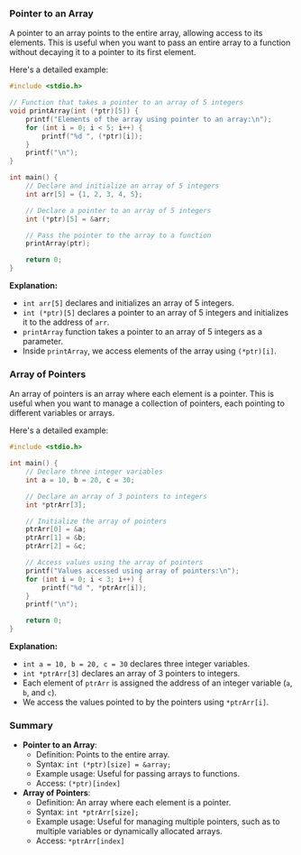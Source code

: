 

### Pointer to an Array

A pointer to an array points to the entire array, allowing access to its elements. This is useful when you want to pass an entire array to a function without decaying it to a pointer to its first element.

Here's a detailed example:

```c
#include <stdio.h>

// Function that takes a pointer to an array of 5 integers
void printArray(int (*ptr)[5]) {
    printf("Elements of the array using pointer to an array:\n");
    for (int i = 0; i < 5; i++) {
        printf("%d ", (*ptr)[i]);
    }
    printf("\n");
}

int main() {
    // Declare and initialize an array of 5 integers
    int arr[5] = {1, 2, 3, 4, 5};

    // Declare a pointer to an array of 5 integers
    int (*ptr)[5] = &arr;

    // Pass the pointer to the array to a function
    printArray(ptr);

    return 0;
}
```

**Explanation:**
- `int arr[5]` declares and initializes an array of 5 integers.
- `int (*ptr)[5]` declares a pointer to an array of 5 integers and initializes it to the address of `arr`.
- `printArray` function takes a pointer to an array of 5 integers as a parameter.
- Inside `printArray`, we access elements of the array using `(*ptr)[i]`.

### Array of Pointers

An array of pointers is an array where each element is a pointer. This is useful when you want to manage a collection of pointers, each pointing to different variables or arrays.

Here's a detailed example:

```c
#include <stdio.h>

int main() {
    // Declare three integer variables
    int a = 10, b = 20, c = 30;

    // Declare an array of 3 pointers to integers
    int *ptrArr[3];

    // Initialize the array of pointers
    ptrArr[0] = &a;
    ptrArr[1] = &b;
    ptrArr[2] = &c;

    // Access values using the array of pointers
    printf("Values accessed using array of pointers:\n");
    for (int i = 0; i < 3; i++) {
        printf("%d ", *ptrArr[i]);
    }
    printf("\n");

    return 0;
}
```

**Explanation:**
- `int a = 10, b = 20, c = 30` declares three integer variables.
- `int *ptrArr[3]` declares an array of 3 pointers to integers.
- Each element of `ptrArr` is assigned the address of an integer variable (`a`, `b`, and `c`).
- We access the values pointed to by the pointers using `*ptrArr[i]`.

### Summary

- **Pointer to an Array**: 
  - Definition: Points to the entire array.
  - Syntax: `int (*ptr)[size] = &array;`
  - Example usage: Useful for passing arrays to functions.
  - Access: `(*ptr)[index]`
- **Array of Pointers**:
  - Definition: An array where each element is a pointer.
  - Syntax: `int *ptrArr[size];`
  - Example usage: Useful for managing multiple pointers, such as to multiple variables or dynamically allocated arrays.
  - Access: `*ptrArr[index]`
